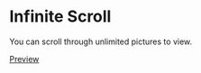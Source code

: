# Infinite Scroll
You can scroll through unlimited pictures to view.

[Preview](https://abdulxaqdev.github.io/portfolio-2-infinite-scroll/)